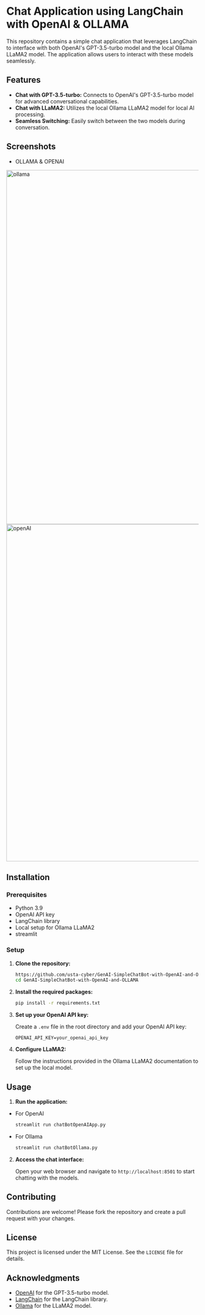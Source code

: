 
# Chat Application using LangChain with OpenAI & OLLAMA

This repository contains a simple chat application that leverages LangChain to interface with both OpenAI's GPT-3.5-turbo model and the local Ollama LLaMA2 model. The application allows users to interact with these models seamlessly.

## Features

- **Chat with GPT-3.5-turbo:** Connects to OpenAI's GPT-3.5-turbo model for advanced conversational capabilities.
- **Chat with LLaMA2:** Utilizes the local Ollama LLaMA2 model for local AI processing.
- **Seamless Switching:** Easily switch between the two models during conversation.

## Screenshots
- OLLAMA & OPENAI
<img width="925" alt="ollama" src="https://github.com/user-attachments/assets/59a948fb-7958-47fe-8101-e0de72e16222">

<img width="881" alt="openAI" src="https://github.com/user-attachments/assets/6ec6451d-294d-4bae-b858-9f885ff444ee">


## Installation

### Prerequisites

- Python 3.9
- OpenAI API key
- LangChain library
- Local setup for Ollama LLaMA2
- streamlit

### Setup

1. **Clone the repository:**
   ```bash
   https://github.com/usta-cyber/GenAI-SimpleChatBot-with-OpenAI-and-OLLAMA.git
   cd GenAI-SimpleChatBot-with-OpenAI-and-OLLAMA
   ```

2. **Install the required packages:**
   ```bash
   pip install -r requirements.txt
   ```

3. **Set up your OpenAI API key:**

   Create a `.env` file in the root directory and add your OpenAI API key:
   ```env
   OPENAI_API_KEY=your_openai_api_key
   ```

4. **Configure LLaMA2:**

   Follow the instructions provided in the Ollama LLaMA2 documentation to set up the local model.

## Usage

1. **Run the application:**
- For OpenAI
   ```bash
   streamlit run chatBotOpenAIApp.py
   ```
- For Ollama
   ```bash
   streamlit run chatBotOllama.py
   ```
2. **Access the chat interface:**

   Open your web browser and navigate to `http://localhost:8501` to start chatting with the models.


## Contributing

Contributions are welcome! Please fork the repository and create a pull request with your changes.

## License

This project is licensed under the MIT License. See the `LICENSE` file for details.

## Acknowledgments

- [OpenAI](https://openai.com) for the GPT-3.5-turbo model.
- [LangChain](https://github.com/langchain/langchain) for the LangChain library.
- [Ollama](https://ollama.com) for the LLaMA2 model.
